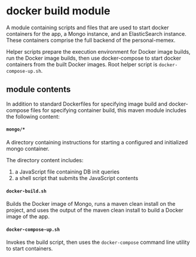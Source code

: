 # docker build module

A module containing scripts and files that are used to start docker containers for the app, a Mongo instance, and an ElasticSearch instance. These containers comprise the full backend of the personal-memex.

Helper scripts prepare the execution environment for Docker image builds, run the Docker image builds, then use docker-compose to start docker containers from the built Docker images. Root helper script is `docker-compose-up.sh`.

## module contents

In addition to standard Dockerfiles for specifying image build and docker-compose files for specifying container build, this maven module includes the following content:

#### `mongo/*`

A directory containing instructions for starting a configured and initialized mongo container.

The directory content includes:
1) a JavaScript file containing DB init queries
1) a shell script that submits the JavaScript contents

#### `docker-build.sh`

Builds the Docker image of Mongo, runs a maven clean install on the project, and uses the output of the maven clean install to build a Docker image of the app.

#### `docker-compose-up.sh`

Invokes the build script, then uses the `docker-compose` command line utility to start containers.
